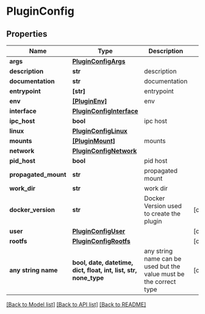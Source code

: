 # PluginConfig


## Properties
Name | Type | Description | Notes
------------ | ------------- | ------------- | -------------
**args** | [**PluginConfigArgs**](PluginConfigArgs.md) |  | 
**description** | **str** | description | 
**documentation** | **str** | documentation | 
**entrypoint** | **[str]** | entrypoint | 
**env** | [**[PluginEnv]**](PluginEnv.md) | env | 
**interface** | [**PluginConfigInterface**](PluginConfigInterface.md) |  | 
**ipc_host** | **bool** | ipc host | 
**linux** | [**PluginConfigLinux**](PluginConfigLinux.md) |  | 
**mounts** | [**[PluginMount]**](PluginMount.md) | mounts | 
**network** | [**PluginConfigNetwork**](PluginConfigNetwork.md) |  | 
**pid_host** | **bool** | pid host | 
**propagated_mount** | **str** | propagated mount | 
**work_dir** | **str** | work dir | 
**docker_version** | **str** | Docker Version used to create the plugin | [optional] 
**user** | [**PluginConfigUser**](PluginConfigUser.md) |  | [optional] 
**rootfs** | [**PluginConfigRootfs**](PluginConfigRootfs.md) |  | [optional] 
**any string name** | **bool, date, datetime, dict, float, int, list, str, none_type** | any string name can be used but the value must be the correct type | [optional]

[[Back to Model list]](../README.md#documentation-for-models) [[Back to API list]](../README.md#documentation-for-api-endpoints) [[Back to README]](../README.md)


